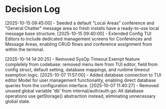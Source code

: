 # Decision Log

[2025-10-15 09:45:00] - Seeded a default "Local Areas" conference and "General Chatter" message area so fresh installs have a ready-to-use local message base structure.
[2025-10-15 09:40:00] - Extended Config TUI Editors to include dedicated management screens for Conferences and Message Areas, enabling CRUD flows and conference assignment from within the terminal.

[2025-10-14 14:20:25] - Removed SysOp Timeout Exempt feature completely from codebase: removed menu item from TUI editor, field from config struct, default setting, database mappings, and runtime timeout exemption logic.
[2025-10-07 11:57:00] - Added database connection to TUI editor Model for user management functionality, enabling direct database queries from the configuration interface.
[2025-10-07 11:40:27] - Removed unused global variable 'db' from internal/auth/auth.go: All database operations use getStorage() abstraction instead, eliminating unnecessary global state.
